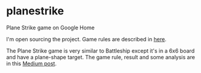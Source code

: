 # planestrike
Plane Strike game on Google Home

I'm open sourcing the project. Game rules are described in [here](https://planestrike.wordpress.com/). 

The Plane Strike game is very similar to Battleship except it's in a 6x6 board and have a plane-shape target. The game rule, result and some analysis are in this [Medium post](https://medium.com/@windmaple/dipping-my-toes-into-reinforcement-learning-61aca3beb3be#.ob99q9wba).
